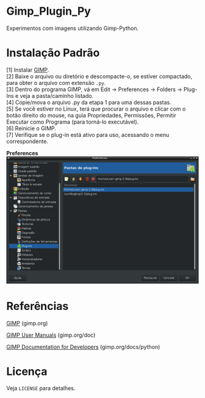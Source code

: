 Gimp_Plugin_Py
==============

Experimentos com imagens utilizando Gimp-Python. <br>

Instalação Padrão
=================

[1] Instalar [GIMP](https://www.gimp.org/downloads/). <br>
[2] Baixe o arquivo ou diretório e descompacte-o, se estiver compactado, para obter o arquivo com extensão `.py`. <br>
[3] Dentro do programa GIMP, vá em Edit -> Preferences -> Folders -> Plug-Ins e veja a pasta/caminho listado. <br>
[4] Copie/mova o arquivo .py da etapa 1 para uma dessas pastas. <br>
[5] Se você estiver no Linux, terá que procurar o arquivo e clicar com o botão direito do mouse, na guia Propriedades,
    Permissões, Permitir Executar como Programa (para torná-lo executável). <br>
[6] Reinicie o GIMP. <br>
[7] Verifique se o plug-in está ativo para uso, acessando o menu correspondente. <br>

**Preferences**
![GIMP 2.8 - Menu Preferências](https://github.com/jpenrici/Gimp_experiences/blob/main/GIMP_Plugin_Py/Display/linux_gimp_apt-install_preferences_folders_plugin.png)


Referências
===========

[GIMP](https://www.gimp.org/) (gimp.org) <br>

[GIMP User Manuals](https://www.gimp.org/docs/) (gimp.org/doc) <br>

[GIMP Documentation for Developers](https://www.gimp.org/docs/python/index.html) (gimp.org/docs/python) <br>


Licença
=======

Veja `LICENSE` para detalhes. <br>
